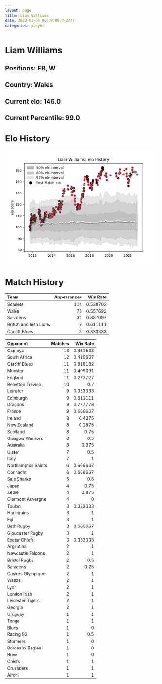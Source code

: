 ```yaml
---  
layout: page  
title: Liam Williams  
date: 2023-01-06 00:09:08.442777  
categories: player  
---
```

# Liam Williams

## Positions: FB, W

## Country: Wales

## Current elo: 146.0

## Current Percentile: 99.0

# Elo History


![elo history](history_LiamWilliams.png)
# Match History


| Team                    |   Appearances |   Win Rate |
|:------------------------|--------------:|-----------:|
| Scarlets                |           114 |   0.530702 |
| Wales                   |            78 |   0.557692 |
| Saracens                |            31 |   0.887097 |
| British and Irish Lions |             9 |   0.611111 |
| Cardiff Blues           |             3 |   0.333333 |

| Opponent           |   Matches |   Win Rate |
|:-------------------|----------:|-----------:|
| Ospreys            |        13 |   0.461538 |
| South Africa       |        12 |   0.416667 |
| Cardiff Blues      |        11 |   0.818182 |
| Munster            |        11 |   0.409091 |
| England            |        11 |   0.272727 |
| Benetton Treviso   |        10 |   0.7      |
| Leinster           |         9 |   0.333333 |
| Edinburgh          |         9 |   0.611111 |
| Dragons            |         9 |   0.777778 |
| France             |         9 |   0.666667 |
| Ireland            |         8 |   0.4375   |
| New Zealand        |         8 |   0.1875   |
| Scotland           |         8 |   0.75     |
| Glasgow Warriors   |         8 |   0.5      |
| Australia          |         8 |   0.375    |
| Ulster             |         7 |   0.5      |
| Italy              |         7 |   1        |
| Northampton Saints |         6 |   0.666667 |
| Connacht           |         6 |   0.666667 |
| Sale Sharks        |         5 |   0.6      |
| Japan              |         4 |   0.75     |
| Zebre              |         4 |   0.875    |
| Clermont Auvergne  |         4 |   0        |
| Toulon             |         3 |   0.333333 |
| Harlequins         |         3 |   1        |
| Fiji               |         3 |   1        |
| Bath Rugby         |         3 |   0.666667 |
| Gloucester Rugby   |         3 |   1        |
| Exeter Chiefs      |         3 |   0.333333 |
| Argentina          |         2 |   1        |
| Newcastle Falcons  |         2 |   1        |
| Bristol Rugby      |         2 |   0.5      |
| Saracens           |         2 |   0.25     |
| Castres Olympique  |         2 |   1        |
| Wasps              |         2 |   1        |
| Lyon               |         2 |   1        |
| London Irish       |         2 |   1        |
| Leicester Tigers   |         2 |   1        |
| Georgia            |         2 |   1        |
| Uruguay            |         1 |   1        |
| Tonga              |         1 |   1        |
| Blues              |         1 |   0        |
| Racing 92          |         1 |   0.5      |
| Stormers           |         1 |   0        |
| Bordeaux Begles    |         1 |   0        |
| Brive              |         1 |   0        |
| Chiefs             |         1 |   1        |
| Crusaders          |         1 |   1        |
| Aironi             |         1 |   1        |